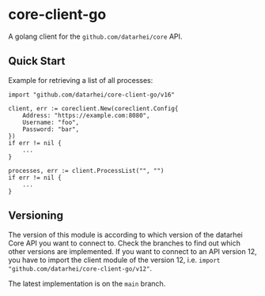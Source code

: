 # core-client-go

A golang client for the `github.com/datarhei/core` API.

## Quick Start

Example for retrieving a list of all processes:

```
import "github.com/datarhei/core-client-go/v16"

client, err := coreclient.New(coreclient.Config{
    Address: "https://example.com:8080",
    Username: "foo",
    Password: "bar",
})
if err != nil {
    ...
}

processes, err := client.ProcessList("", "")
if err != nil {
    ...
}
```

## Versioning

The version of this module is according to which version of the datarhei Core API
you want to connect to. Check the branches to find out which other versions are
implemented. If you want to connect to an API version 12, you have to import the client
module of the version 12, i.e. `import "github.com/datarhei/core-client-go/v12"`.

The latest implementation is on the `main` branch.
